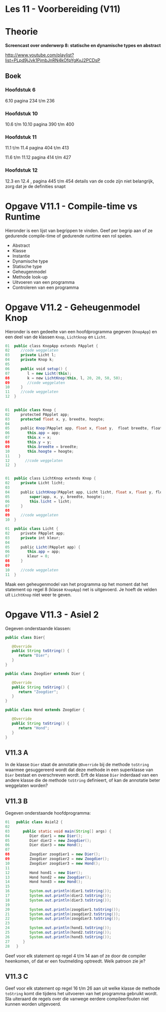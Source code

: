 Les 11 - Voorbereiding (V11)
===

# Theorie

**Screencast over onderwerp 8: statische en dynamische types en abstract**

<http://www.youtube.com/playlist?list=PLpd9jJvk1PjmbJnRN4kOfpYgKvJ2PCDsP>

## Boek

### Hoofdstuk 6 

6.10 pagina 234 t/m 236

### Hoofdstuk 10 

10.6 t/m 10.10 pagina 390 t/m 400

### Hoofdstuk 11 

11.1 t/m 11.4 pagina 404 t/m 413

11.6 t/m 11.12 pagina 414 t/m 427

### Hoofdstuk 12

12.3 en 12.4 , pagina 445 t/m 454 details van de code zijn niet belangrijk, zorg dat je de definities snapt


# Opgave V11.1 - Compile-time vs Runtime

Hieronder is een lijst van begrippen te vinden. Geef per begrip aan of ze gedurende compile-time of gedurende runtime een rol spelen.

-   Abstract
-   Klasse
-   Instantie
-   Dynamische type
-   Statische type
-   Geheugenmodel
-   Methode look-up
-   Uitvoeren van een programma
-   Controleren van een programma

# Opgave V11.2 - Geheugenmodel Knop

Hieronder is een gedeelte van een hoofdprogramma gegeven (`KnopApp`) en een deel van de klassen `Knop`, `Lichtknop` en `Licht`.  

```java
01  public class KnopApp extends PApplet {
02     //code weggelaten
03     private Licht l;
04     private Knop k;
05
06     public void setup() {
07        l = new Licht(this);
08        k = new LichtKnop(this, l, 20, 20, 50, 50);
09        //code weggelaten
10     }
11     //code weggelaten
12  }

 
01  public class Knop {
02     protected PApplet app;
03     protected float x, y, breedte, hoogte;
04   
05     public Knop(PApplet app, float x, float y,  float breedte, float hoogte) {
06        this.app = app;
07        this.x = x;
08        this.y = y;
09        this.breedte = breedte;
10        this.hoogte = hoogte;
11    }
12       //code weggelaten
12  }


01  public class LichtKnop extends Knop {
02     private Licht licht;
03
04     public LichtKnop(PApplet app, Licht licht, float x, float y, float breedte, float hoogte) {
05         super(app, x, y, breedte, hoogte);
06         this.licht = licht;
07     }
08    
09     //code weggelaten
10  }

01  public class Licht {
02     private PApplet app;
03     private int kleur;
04
05     public Licht(PApplet app) {
06        this.app = app;
07        kleur = 0;
08     }
09     
10     //code weggelaten
11  }
```
Maak een geheugenmodel van het programma op het moment dat het statement op regel 8 (klasse `KnopApp`) net is uitgevoerd. Je hoeft de velden uit `LichtKnop` niet weer te geven.

# Opgave V11.3 - Asiel 2

Gegeven onderstaande klassen:

```java 
public class Dier{

   @Override
   public String toString() {
      return "Dier"; 
   }
}

public class Zoogdier extends Dier {

   @Override
   public String toString() {
      return "Zoogdier";
   }
}

public class Hond extends Zoogdier {

   @Override
   public String toString() {
      return "Hond";
   }
}
```

## V11.3 A

In de klasse `Dier` staat de annotatie `@Override` bij de methode `toString` waarmee gesuggereerd wordt dat deze methode in een superklasse van `Dier` bestaat en overschreven wordt. Erft de klasse `Dier` inderdaad van een andere klasse die de methode `toString` definieert, of kan de annotatie beter weggelaten worden?

## V11.3 B

Gegeven onderstaande hoofdprogramma:

```java
01   public class Asiel2 {
02
03      public static void main(String[] args) {
04         Dier dier1 = new Dier();
05         Dier dier2 = new Zoogdier();
06         Dier dier3 = new Hond();
07
08         Zoogdier zoogdier1 = new Dier();
09         Zoogdier zoogdier2 = new Zoogdier();
10         Zoogdier zoogdier3 = new Hond();
11
12         Hond hond1 = new Dier();
13         Hond hond2 = new Zoogdier();
14         Hond hond3 = new Hond();
15
16         System.out.println(dier1.toString());
17         System.out.println(dier2.toString());
18         System.out.println(dier3.toString());
19
20         System.out.println(zoogdier1.toString());
21         System.out.println(zoogdier2.toString());
22         System.out.println(zoogdier3.toString());
23
24         System.out.println(hond1.toString());
25         System.out.println(hond2.toString());
26         System.out.println(hond3.toString());
27      }
28   }
```

Geef voor elk statement op regel 4 t/m 14 aan of ze door de compiler heenkomen, of dat er een foutmelding optreedt. Welk patroon zie je?

## V11.3 C

Geef voor elk statement op regel 16 t/m 26 aan uit welke klasse de methode `toString` komt die tijdens het uitvoeren van het programma gebruikt wordt. Sla uiteraard de regels over die vanwege eerdere compileerfouten niet kunnen worden uitgevoerd.
